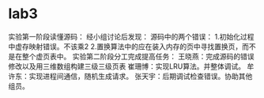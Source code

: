 # lab3
实验第一阶段读懂源码：
经小组讨论后发现：
源码中的两个错误：
1.初始化过程中虚存映射错误。不该乘2
2.置换算法中的应在装入内存的页中寻找置换页，而不是在整个虚页表中。
实验第二阶段分工完成提高任务：
王晓燕：完成源码的错误修改以及用三维数组构建三级三级页表
崔珊博：实现LRU算法。并整体调试。
牟许东：实现进程间通信，随机生成请求。
张天宇：后期调试检查错误。协助其他组员。
